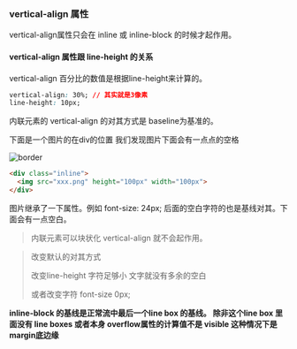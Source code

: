 ### vertical-align 属性



vertical-align属性只会在 inline 或 inline-block 的时候才起作用。


#### vertical-align 属性跟 line-height 的关系

vertical-align 百分比的数值是根据line-height来计算的。
```css
vertical-align: 30%; // 其实就是3像素
line-height: 10px;
```



内联元素的 vertical-align 的对其方式是 baseline为基准的。

下面是一个图片的在div的位置 我们发现图片下面会有一点点的空格

![border](https://github.com/facebook201/HTML-CSS/blob/master/img/lineheight.png)

```html
<div class="inline">
  <img src="xxx.png" height="100px" width="100px">
</div>	
```

图片继承了一下属性。例如 font-size: 24px; 后面的空白字符的也是基线对其。下面会有一点空白。

> 内联元素可以块状化 vertical-align 就不会起作用。

>改变默认的对其方式 
>
>改变line-height 字符足够小 文字就没有多余的空白
>
>或者改变字符 font-size 0px;

**inline-block 的基线是正常流中最后一个line box 的基线。 除非这个line box 里面没有 line boxes 或者本身 overflow属性的计算值不是 visible 这种情况下是 margin底边缘**

